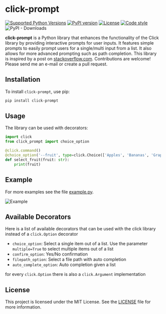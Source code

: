 # click-prompt 

[![Supported Python Versions](https://img.shields.io/pypi/pyversions/click-prompt)](https://pypi.org/project/click-prompt/) 
[![PyPI version](https://img.shields.io/pypi/v/click-prompt)](https://pypi.org/project/click-prompt/) 
[![License](https://img.shields.io/pypi/l/click-prompt)](./LICENSE.md)
[![Code style](https://img.shields.io/badge/code%20style-black-black)](https://black.readthedocs.io/en/stable/)
![PyPI - Downloads](https://img.shields.io/pypi/dm/click-prompt)



**click-prompt** is a Python library that enhances the functionality of the Click library by providing interactive prompts for user inputs. It features simple prompts to easily prompt users for a single/multi input from a list. It also allows for more advanced prompting such as path completion.
This library is inspired by a post on [stackoverflow.com](https://stackoverflow.com/questions/54311067/).
Contributions are welcome! Please send me an e-mail or create a pull request.


## Installation

To install `click-prompt`, use pip:

```bash
pip install click-prompt
```


## Usage

The library can be used with decorators:

```python
import click
from click_prompt import choice_option

@click.command()
@choice_option('--fruit', type=click.Choice(['Apples', 'Bananas', 'Grapefruits', 'Mangoes']))
def select_fruit(fruit: str):
    print(fruit)
```

## Example

For more examples see the file [example.py](./example.py).

![Example](./docs/example_cli.gif)


## Available Decorators

Here is a list of available decorators that can be used with the click library
instead of a `click.Option` decorator

 - `choice_option`: Select a single item out of a list. Use the parameter
   `multiple=True` to select multiple items out of a list
 - `confirm_option`: Yes/No confirmation
 - `filepath_option`: Select a file path with auto completion
 - `auto_complete_option`: Auto completion given a list

for every `click.Option` there is also a `click.Argument` implementation


## License

This project is licensed under the MIT License. See the [LICENSE](LICENSE.md) file for more information.
